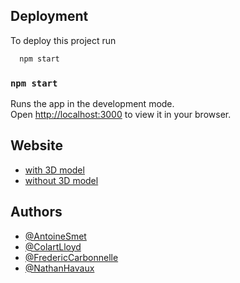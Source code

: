 
## Deployment

To deploy this project run

```bash
  npm start
```


### `npm start`

Runs the app in the development mode.\
Open [http://localhost:3000](http://localhost:3000) to view it in your browser.


## Website

 - [with 3D model](https://ambitious-cliff-03009ad03.3.azurestaticapps.net/viewer?URL=https%253A%252F%252Fsa0dimensionswap.blob.core.windows.net%252Fmodels%252FSecondModifiedBatiment.gltf&SCALE=0.1)
 - [without 3D model](https://ambitious-cliff-03009ad03.3.azurestaticapps.net/)





## Authors

- [@AntoineSmet](https://github.com/AntoineSmet)
- [@ColartLloyd](https://github.com/Lloydcol)
- [@FredericCarbonnelle](https://github.com/FredericCarbonnelle)
- [@NathanHavaux](https://github.com/Morotem)









